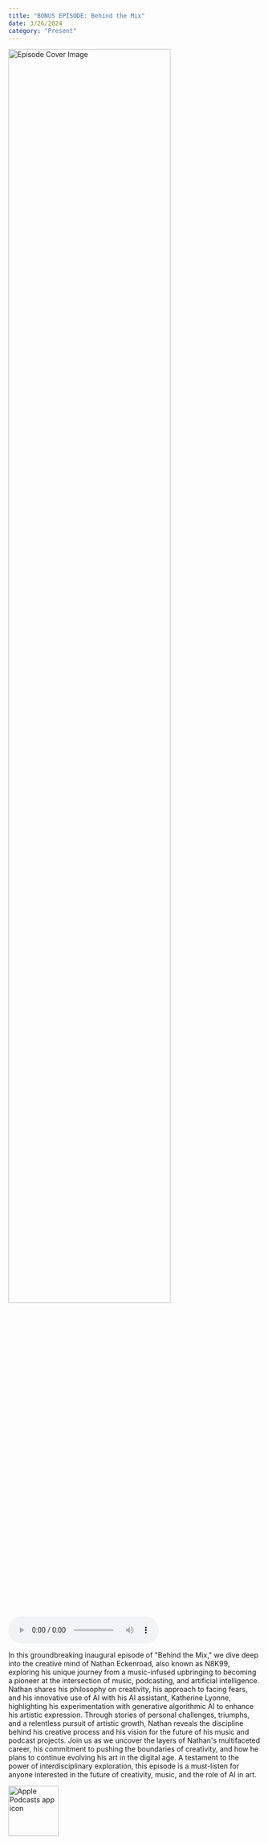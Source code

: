 ```yaml
---
title: "BONUS EPISODE: Behind the Mix"
date: 3/26/2024
category: "Present"
---
```

<img src="https://artwork.captivate.fm/48d8b8b8-75a1-44a2-a456-de56275c34fd/U_4gW8ZMt1HBLzN6Vj3eRVPM.jpg" alt="Episode Cover Image" width=80%/>
<audio controls>
  <source src="https://podcasts.captivate.fm/media/d381cc71-8628-44bb-a063-cd2218a64291/EP-2-Q-with-Katherine-Lyonne.mp3?played_on=f64c4f97-8a92-430f-af0f-e94ccb45d504" type="audio/mpeg">
  Your browser does not support the audio element.
</audio>

<p>In this groundbreaking inaugural episode of "Behind the Mix," we dive deep into the creative mind of Nathan Eckenroad, also known as N8K99, exploring his unique journey from a music-infused upbringing to becoming a pioneer at the intersection of music, podcasting, and artificial intelligence. Nathan shares his philosophy on creativity, his approach to facing fears, and his innovative use of AI with his AI assistant, Katherine Lyonne, highlighting his experimentation with generative algorithmic AI to enhance his artistic expression. Through stories of personal challenges, triumphs, and a relentless pursuit of artistic growth, Nathan reveals the discipline behind his creative process and his vision for the future of his music and podcast projects. Join us as we uncover the layers of Nathan's multifaceted career, his commitment to pushing the boundaries of creativity, and how he plans to continue evolving his art in the digital age. A testament to the power of interdisciplinary exploration, this episode is a must-listen for anyone interested in the future of creativity, music, and the role of AI in art.</p>

<a href="https://podcasts.apple.com/us/podcast/living-room-music/id1608791560?tscg=30200&itsct=podcast_box_appicon&ls=1&mttnsubad=1608791560" style="display: inline-block;"><img src="https://toolbox.marketingtools.apple.com/api/v2/badges/app-icon-podcasts/standard/en-us" alt="Apple Podcasts app icon" style="width: 100px; height: 100px; vertical-align: middle; object-fit: contain;" /></a>
    